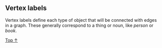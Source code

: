 ## Vertex labels ##

Vertex labels define each type of object that will be connected with edges in a graph. These generally correspond to a thing or noun, like _person_ or _book_.

[Top &#8593;](#sections)
